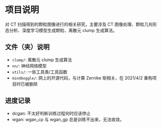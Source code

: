 # 项目说明

对 CT 扫描得到的颗粒图像进行的相关研究，主要涉及 CT 图像处理、颗粒几何形态分析、深度学习模型生成颗粒、离散元 clump 生成算法。

## 文件（夹）说明

-   `clump/`: 离散元 clump 生成算法
-   `nn/`: 神经网络模型
-   `utils/`: 一些工具类/工具函数
-   `mindboggle/`: 网上的开源代码，与计算 Zernike 矩相关，在 2021/4/2 重构项目时已被删除

## 进度记录

-   dcgan: 不太好判断训练过程何时应该停止
-   wgan: wgan_cp 与 wgan_gp 总是训练不出来，无法收敛。
